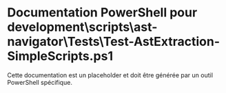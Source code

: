 # Documentation PowerShell pour development\scripts\ast-navigator\Tests\Test-AstExtraction-SimpleScripts.ps1

Cette documentation est un placeholder et doit être générée par un outil PowerShell spécifique.
